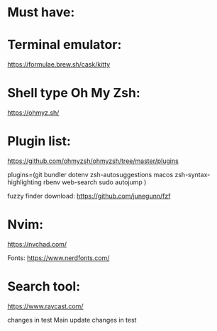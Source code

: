 # Must have:

# Terminal emulator:

https://formulae.brew.sh/cask/kitty

# Shell type Oh My Zsh:

https://ohmyz.sh/

# Plugin list:

https://github.com/ohmyzsh/ohmyzsh/tree/master/plugins

plugins=(git
bundler
dotenv
zsh-autosuggestions
macos
zsh-syntax-highlighting
rbenv
web-search
sudo
autojump
)

fuzzy finder download:
https://github.com/junegunn/fzf

# Nvim:

https://nvchad.com/

Fonts:
https://www.nerdfonts.com/

# Search tool:

https://www.raycast.com/

changes in test
Main update
changes in test
